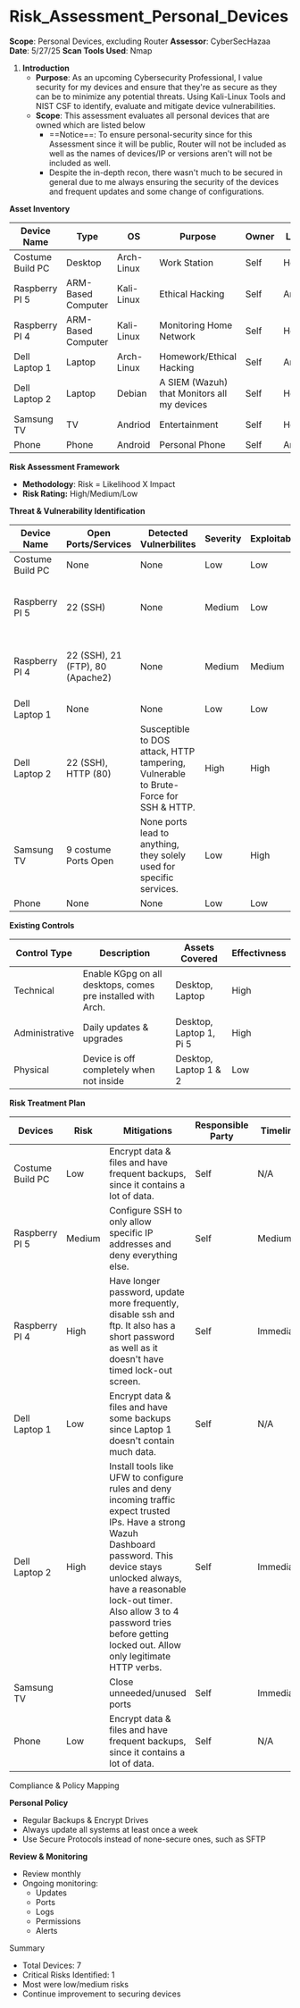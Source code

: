 # Risk_Assessment_Personal_Devices
**Scope**: Personal Devices, excluding Router
**Assessor**: CyberSecHazaa
**Date**: 5/27/25
**Scan Tools Used**: Nmap

1. **Introduction**
	- **Purpose**: As an upcoming Cybersecurity Professional, I value security for my devices and ensure that they're as secure as they can be to minimize any potential threats. Using Kali-Linux Tools and NIST CSF to identify, evaluate and mitigate device vulnerabilities.
	-  **Scope**: This assessment evaluates all personal devices that are owned which are listed below 
		- ==Notice==: To ensure personal-security since for this Assessment since it will be public, Router will not be included as well as the names of devices/IP or versions aren't will not be included as well.
		- Despite the in-depth recon, there wasn't much to be secured in general due to me always ensuring the security of the devices and frequent updates and some change of configurations.

**Asset Inventory** 

| Device Name      | Type               | OS         | Purpose                                     | Owner | Location |
| ---------------- | ------------------ | ---------- | ------------------------------------------- | ----- | -------- |
| Costume Build PC | Desktop            | Arch-Linux | Work Station                                | Self  | Home     |
| Raspberry PI 5   | ARM-Based Computer | Kali-Linux | Ethical Hacking                             | Self  | Anywhere |
| Raspberry PI 4   | ARM-Based Computer | Kali-Linux | Monitoring Home Network                     | Self  | Home     |
| Dell Laptop 1    | Laptop             | Arch-Linux | Homework/Ethical Hacking                    | Self  | Anywhere |
| Dell Laptop 2    | Laptop             | Debian     | A SIEM (Wazuh) that Monitors all my devices | Self  | Home     |
| Samsung TV       | TV                 | Andriod    | Entertainment                               | Self  | Home     |
| Phone            | Phone              | Android    | Personal Phone                              | Self  | Anywhere |

**Risk Assessment Framework** 
- **Methodology**: Risk = Likelihood X Impact
- **Risk Rating:** High/Medium/Low


**Threat & Vulnerability Identification** 

| Device Name      | Open Ports/Services              | Detected Vulnerbilites                                                               | Severity | Exploitability | Poteninal Impact                                                   | Overall Risk |
| ---------------- | -------------------------------- | ------------------------------------------------------------------------------------ | -------- | -------------- | ------------------------------------------------------------------ | ------------ |
| Costume Build PC | None                             | None                                                                                 | Low      | Low            | None                                                               | Low          |
| Raspberry PI 5   | 22 (SSH)                         | None                                                                                 | Medium   | Low            | Port 22 may be exploited via Brute-Force                           | Low          |
| Raspberry PI 4   | 22 (SSH), 21 (FTP), 80 (Apache2) | None                                                                                 | Medium   | Medium         | Port 22 & 21 may be exploited via Brute-Force                      | High         |
| Dell Laptop 1    | None                             | None                                                                                 | Low      | Low            | None                                                               | Low          |
| Dell Laptop 2    | 22 (SSH), HTTP (80)              | Susceptible to DOS attack, HTTP tampering, Vulnerable to Brute-Force for SSH & HTTP. | High     | High           | Port 80 (A login dashboard) & 21 may be exploited via Brute-Force. | High         |
| Samsung TV       | 9 costume Ports Open             | None ports lead to anything, they solely used for specific services.                 | Low      | High           | Despite that, 9 ports increases the attack-surface.                | Medium       |
| Phone            | None                             | None                                                                                 | Low      | Low            | None                                                               | Low          |


**Existing Controls**

| Control Type   | Description                                                 | Assets Covered          | Effectivness |
| -------------- | ----------------------------------------------------------- | ----------------------- | ------------ |
| Technical      | Enable KGpg on all desktops, comes pre installed with Arch. | Desktop, Laptop         | High         |
| Administrative | Daily updates & upgrades                                    | Desktop, Laptop 1, Pi 5 | High         |
| Physical       | Device is off completely when not inside                    | Desktop, Laptop 1 & 2   | Low          |

**Risk Treatment Plan** 

| Devices          | Risk   | Mitigations                                                                                                                                                                                                                                                                                        | Responsible Party | Timeline  | Residual Risk |
| ---------------- | ------ | -------------------------------------------------------------------------------------------------------------------------------------------------------------------------------------------------------------------------------------------------------------------------------------------------- | ----------------- | --------- | ------------- |
| Costume Build PC | Low    | Encrypt data & files and have frequent backups, since it contains a lot of data.                                                                                                                                                                                                                   | Self              | N/A       | Low           |
| Raspberry PI 5   | Medium | Configure SSH to only allow specific IP addresses and deny everything else.                                                                                                                                                                                                                        | Self              | Medium    | Low           |
| Raspberry PI 4   | High   | Have longer password, update more frequently, disable ssh and ftp. It also has a short password as well as it doesn't have timed lock-out screen.                                                                                                                                                  | Self              | Immediate | Medium        |
| Dell Laptop 1    | Low    | Encrypt data & files and have some backups since Laptop 1 doesn't contain much data.                                                                                                                                                                                                               | Self              | N/A       |               |
| Dell Laptop 2    | High   | Install tools like UFW to configure rules and deny incoming traffic expect trusted IPs. Have a strong Wazuh Dashboard password. This device stays unlocked always, have a reasonable lock-out timer. Also allow 3 to 4 password tries before getting locked out. Allow only legitimate HTTP verbs. | Self              | Immediate | High          |
| Samsung TV       |        | Close unneeded/unused ports                                                                                                                                                                                                                                                                        | Self              | Immediate | Medium        |
| Phone            | Low    | Encrypt data & files and have frequent backups, since it contains a lot of data.                                                                                                                                                                                                                   | Self              | N/A       | Low           |

Compliance & Policy Mapping 

**Personal Policy** 
- Regular Backups & Encrypt Drives
- Always update all systems at least once a week 
- Use Secure Protocols instead of none-secure ones, such as SFTP 

**Review & Monitoring** 
- Review monthly
- Ongoing monitoring:
	- Updates
	- Ports
	- Logs
	- Permissions
	- Alerts

Summary
- Total Devices: 7
- Critical Risks Identified: 1
- Most were low/medium risks
- Continue improvement to securing devices 
